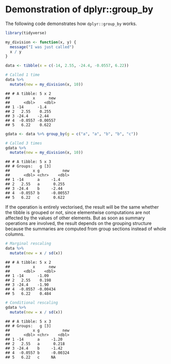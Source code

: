 Demonstration of dplyr::group\_by
================

The following code demonstrates how `dplyr::group_by` works.

``` r
library(tidyverse)

my_division <- function(x, y) {
  message("I was just called")
  x / y
}

data <- tibble(x = c(-14, 2.55, -24.4, -0.0557, 6.22))

# Called 1 time
data %>%
  mutate(new = my_division(x, 10))
```

    ## # A tibble: 5 x 2
    ##          x      new
    ##      <dbl>    <dbl>
    ## 1 -14      -1.4    
    ## 2   2.55    0.255  
    ## 3 -24.4    -2.44   
    ## 4  -0.0557 -0.00557
    ## 5   6.22    0.622

``` r
gdata <- data %>% group_by(g = c("a", "a", "b", "b", "c"))

# Called 3 times
gdata %>%
  mutate(new = my_division(x, 10))
```

    ## # A tibble: 5 x 3
    ## # Groups:   g [3]
    ##          x g          new
    ##      <dbl> <chr>    <dbl>
    ## 1 -14      a     -1.4    
    ## 2   2.55   a      0.255  
    ## 3 -24.4    b     -2.44   
    ## 4  -0.0557 b     -0.00557
    ## 5   6.22   c      0.622

If the operation is entirely vectorised, the result will be the same
whether the tibble is grouped or not, since elementwise computations are
not affected by the values of other elements. But as soon as summary
operations are involved, the result depends on the grouping structure
because the summaries are computed from group sections instead of whole
columns.

``` r
# Marginal rescaling
data %>%
  mutate(new = x / sd(x))
```

    ## # A tibble: 5 x 2
    ##          x      new
    ##      <dbl>    <dbl>
    ## 1 -14      -1.09   
    ## 2   2.55    0.198  
    ## 3 -24.4    -1.90   
    ## 4  -0.0557 -0.00434
    ## 5   6.22    0.484

``` r
# Conditional rescaling
gdata %>%
  mutate(new = x / sd(x))
```

    ## # A tibble: 5 x 3
    ## # Groups:   g [3]
    ##          x g          new
    ##      <dbl> <chr>    <dbl>
    ## 1 -14      a     -1.20   
    ## 2   2.55   a      0.218  
    ## 3 -24.4    b     -1.42   
    ## 4  -0.0557 b     -0.00324
    ## 5   6.22   c     NA
